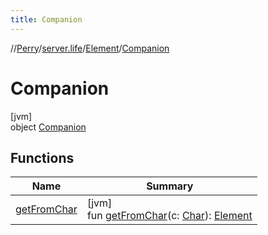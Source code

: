 ```yaml
---
title: Companion
---
```

//[Perry](../../../../index.html)/[server.life](../../index.html)/[Element](../index.html)/[Companion](index.html)



# Companion



[jvm]\
object [Companion](index.html)



## Functions


| Name | Summary |
|---|---|
| [getFromChar](get-from-char.html) | [jvm]<br>fun [getFromChar](get-from-char.html)(c: [Char](https://kotlinlang.org/api/latest/jvm/stdlib/kotlin/-char/index.html)): [Element](../index.html) |

